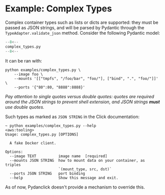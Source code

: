 # Example: Complex Types

Complex container types such as lists or dicts are supported: they must be passed as JSON strings, and will be parsed by Pydantic through the `TypeAdapter.validate_json` method.
Consider the following Pydantic model:

```python
--8<--
complex_types.py
--8<--
```

It can be ran with:

```shell
python examples/complex_types.py \
    --image foo \
    --mounts '[["tmpfs", "/foo/bar", "foo/"], ["bind", ".", "foo/"]]' \
    --ports '{"80":80, "8888":8888}'
```

_Pay attention to single quotes versus double quotes: quotes are required around the JSON strings to prevent shell extension, and JSON strings **must** use double quotes._

Such types as marked as `JSON STRING` in the Click documentation:

```shell
~ python examples/complex_types.py --help                                                                                                                        <aws:tooling>
Usage: complex_types.py [OPTIONS]

  A fake Docker client.

Options:
  --image TEXT          image name  [required]
  --mounts JSON STRING  how to mount data on your container, as triples
                        `(mount_type, src, dst)`
  --ports JSON STRING   port binding
  --help                Show this message and exit.
```

As of now, Pydanclick doesn't provide a mechanism to override this.
